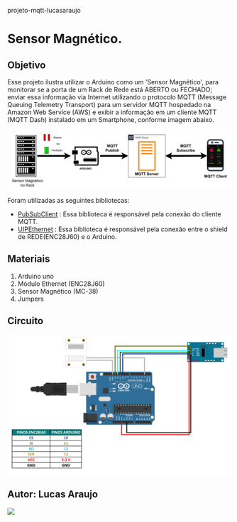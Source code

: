   projeto-mqtt-lucasaraujo 


# Sensor Magnético.


## Objetivo

  Esse projeto ilustra utilizar o Arduino como um 'Sensor Magnético',  para monitorar se a porta de um Rack
  de Rede está ABERTO ou FECHADO; enviar essa informação via Internet utilizando o protocolo MQTT (Message
  Queuing Telemetry Transport) para um servidor MQTT hospedado na Amazon Web Service (AWS) e exibir a informação
  em um cliente MQTT (MQTT Dash) instalado em um Smartphone, conforme imagem abaixo.

  
![fluxograma](Fluxograma.jpg)

Foram utilizadas as seguintes bibliotecas:

- [PubSubClient](https://www.arduino.cc/reference/en/libraries/pubsubclient/) : Essa biblioteca é responsável pela conexão do cliente MQTT.
- [UIPEthernet](https://www.arduino.cc/reference/en/libraries/uipethernet/) : Essa biblioteca é responsável pela conexão entre o shield de REDE(ENC28J60) e o Arduino.


## Materiais

1. Arduino uno
2. Módulo Ethernet (ENC28J60)
3. Sensor Magnético (MC-38)
4. Jumpers

## Circuito

![circuito](Circuito.png)

## **Autor:** Lucas Araujo

[<img src="https://img.shields.io/badge/linkedin-%230077B5.svg?&style=for-the-badge&logo=linkedin&logoColor=white" />](https://www.linkedin.com/in/lucasaraujo2/)

